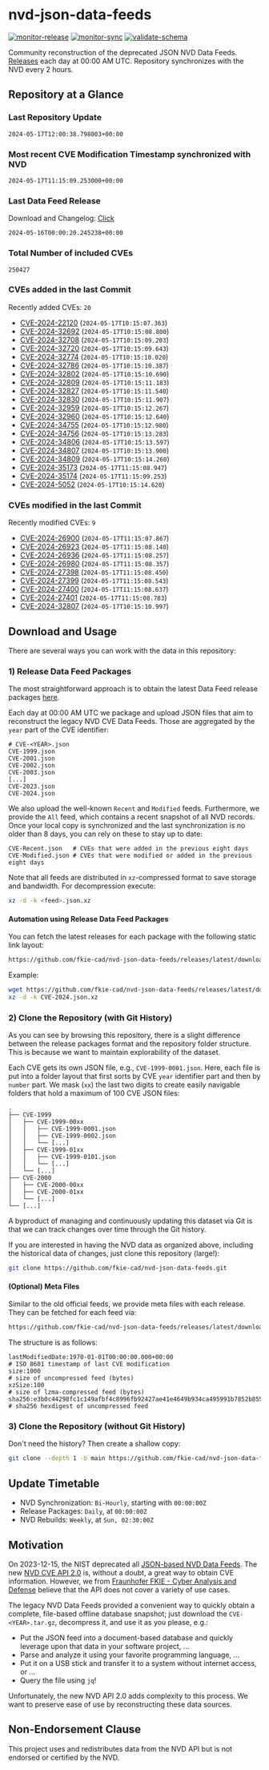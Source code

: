 # nvd-json-data-feeds

[![monitor-release](https://github.com/fkie-cad/nvd-json-data-feeds/actions/workflows/monitor_release.yml/badge.svg)](https://github.com/fkie-cad/nvd-json-data-feeds/actions/workflows/monitor_release.yml)
[![monitor-sync](https://github.com/fkie-cad/nvd-json-data-feeds/actions/workflows/monitor_sync.yml/badge.svg)](https://github.com/fkie-cad/nvd-json-data-feeds/actions/workflows/monitor_sync.yml)
[![validate-schema](https://github.com/fkie-cad/nvd-json-data-feeds/actions/workflows/validate_schema.yml/badge.svg)](https://github.com/fkie-cad/nvd-json-data-feeds/actions/workflows/validate_schema.yml)

Community reconstruction of the deprecated JSON NVD Data Feeds.
[Releases](https://github.com/fkie-cad/nvd-json-data-feeds/releases/latest) each day at 00:00 AM UTC.
Repository synchronizes with the NVD every 2 hours.

## Repository at a Glance

### Last Repository Update

```plain
2024-05-17T12:00:38.798003+00:00
```

### Most recent CVE Modification Timestamp synchronized with NVD

```plain
2024-05-17T11:15:09.253000+00:00
```

### Last Data Feed Release

Download and Changelog: [Click](https://github.com/fkie-cad/nvd-json-data-feeds/releases/latest)

```plain
2024-05-16T00:00:20.245238+00:00
```

### Total Number of included CVEs

```plain
250427
```

### CVEs added in the last Commit

Recently added CVEs: `20`

- [CVE-2024-22120](CVE-2024/CVE-2024-221xx/CVE-2024-22120.json) (`2024-05-17T10:15:07.363`)
- [CVE-2024-32692](CVE-2024/CVE-2024-326xx/CVE-2024-32692.json) (`2024-05-17T10:15:08.800`)
- [CVE-2024-32708](CVE-2024/CVE-2024-327xx/CVE-2024-32708.json) (`2024-05-17T10:15:09.203`)
- [CVE-2024-32720](CVE-2024/CVE-2024-327xx/CVE-2024-32720.json) (`2024-05-17T10:15:09.643`)
- [CVE-2024-32774](CVE-2024/CVE-2024-327xx/CVE-2024-32774.json) (`2024-05-17T10:15:10.020`)
- [CVE-2024-32786](CVE-2024/CVE-2024-327xx/CVE-2024-32786.json) (`2024-05-17T10:15:10.387`)
- [CVE-2024-32802](CVE-2024/CVE-2024-328xx/CVE-2024-32802.json) (`2024-05-17T10:15:10.690`)
- [CVE-2024-32809](CVE-2024/CVE-2024-328xx/CVE-2024-32809.json) (`2024-05-17T10:15:11.183`)
- [CVE-2024-32827](CVE-2024/CVE-2024-328xx/CVE-2024-32827.json) (`2024-05-17T10:15:11.540`)
- [CVE-2024-32830](CVE-2024/CVE-2024-328xx/CVE-2024-32830.json) (`2024-05-17T10:15:11.907`)
- [CVE-2024-32959](CVE-2024/CVE-2024-329xx/CVE-2024-32959.json) (`2024-05-17T10:15:12.267`)
- [CVE-2024-32960](CVE-2024/CVE-2024-329xx/CVE-2024-32960.json) (`2024-05-17T10:15:12.640`)
- [CVE-2024-34755](CVE-2024/CVE-2024-347xx/CVE-2024-34755.json) (`2024-05-17T10:15:12.980`)
- [CVE-2024-34756](CVE-2024/CVE-2024-347xx/CVE-2024-34756.json) (`2024-05-17T10:15:13.283`)
- [CVE-2024-34806](CVE-2024/CVE-2024-348xx/CVE-2024-34806.json) (`2024-05-17T10:15:13.597`)
- [CVE-2024-34807](CVE-2024/CVE-2024-348xx/CVE-2024-34807.json) (`2024-05-17T10:15:13.900`)
- [CVE-2024-34809](CVE-2024/CVE-2024-348xx/CVE-2024-34809.json) (`2024-05-17T10:15:14.260`)
- [CVE-2024-35173](CVE-2024/CVE-2024-351xx/CVE-2024-35173.json) (`2024-05-17T11:15:08.947`)
- [CVE-2024-35174](CVE-2024/CVE-2024-351xx/CVE-2024-35174.json) (`2024-05-17T11:15:09.253`)
- [CVE-2024-5052](CVE-2024/CVE-2024-50xx/CVE-2024-5052.json) (`2024-05-17T10:15:14.620`)


### CVEs modified in the last Commit

Recently modified CVEs: `9`

- [CVE-2024-26900](CVE-2024/CVE-2024-269xx/CVE-2024-26900.json) (`2024-05-17T11:15:07.867`)
- [CVE-2024-26923](CVE-2024/CVE-2024-269xx/CVE-2024-26923.json) (`2024-05-17T11:15:08.140`)
- [CVE-2024-26936](CVE-2024/CVE-2024-269xx/CVE-2024-26936.json) (`2024-05-17T11:15:08.257`)
- [CVE-2024-26980](CVE-2024/CVE-2024-269xx/CVE-2024-26980.json) (`2024-05-17T11:15:08.357`)
- [CVE-2024-27398](CVE-2024/CVE-2024-273xx/CVE-2024-27398.json) (`2024-05-17T11:15:08.450`)
- [CVE-2024-27399](CVE-2024/CVE-2024-273xx/CVE-2024-27399.json) (`2024-05-17T11:15:08.543`)
- [CVE-2024-27400](CVE-2024/CVE-2024-274xx/CVE-2024-27400.json) (`2024-05-17T11:15:08.637`)
- [CVE-2024-27401](CVE-2024/CVE-2024-274xx/CVE-2024-27401.json) (`2024-05-17T11:15:08.783`)
- [CVE-2024-32807](CVE-2024/CVE-2024-328xx/CVE-2024-32807.json) (`2024-05-17T10:15:10.997`)


## Download and Usage

There are several ways you can work with the data in this repository:

### 1) Release Data Feed Packages

The most straightforward approach is to obtain the latest Data Feed release packages [here](https://github.com/fkie-cad/nvd-json-data-feeds/releases/latest).

Each day at 00:00 AM UTC we package and upload JSON files that aim to reconstruct the legacy NVD CVE Data Feeds.
Those are aggregated by the `year` part of the CVE identifier:

```
# CVE-<YEAR>.json
CVE-1999.json
CVE-2001.json
CVE-2002.json
CVE-2003.json
[...]
CVE-2023.json
CVE-2024.json
```

We also upload the well-known `Recent` and `Modified` feeds.
Furthermore, we provide the `All` feed, which contains a recent snapshot of all NVD records.
Once your local copy is synchronized and the last synchronization is no older than 8 days, you can rely on these to stay up to date:

```plain
CVE-Recent.json   # CVEs that were added in the previous eight days
CVE-Modified.json # CVEs that were modified or added in the previous eight days
```

Note that all feeds are distributed in `xz`-compressed format to save storage and bandwidth.
For decompression execute:

```sh
xz -d -k <feed>.json.xz
```

#### Automation using Release Data Feed Packages

You can fetch the latest releases for each package with the following static link layout:

```sh
https://github.com/fkie-cad/nvd-json-data-feeds/releases/latest/download/CVE-<YEAR>.json.xz
```

Example:

```sh
wget https://github.com/fkie-cad/nvd-json-data-feeds/releases/latest/download/CVE-2024.json.xz
xz -d -k CVE-2024.json.xz
```

### 2) Clone the Repository (with Git History)

As you can see by browsing this repository, there is a slight difference between the release packages format and the repository folder structure.
This is because we want to maintain explorability of the dataset.

Each CVE gets its own JSON file, e.g., `CVE-1999-0001.json`.
Here, each file is put into a folder layout that first sorts by CVE `year` identifier part and then by `number` part.
We mask (`xx`) the last two digits to create easily navigable folders that hold a maximum of 100 CVE JSON files:

```plain
.
├── CVE-1999
│   ├── CVE-1999-00xx
│   │   ├── CVE-1999-0001.json
│   │   ├── CVE-1999-0002.json
│   │   └── [...]
│   ├── CVE-1999-01xx
│   │   ├── CVE-1999-0101.json
│   │   └── [...]
│   └── [...]
├── CVE-2000
│   ├── CVE-2000-00xx
│   ├── CVE-2000-01xx
│   └── [...]
└── [...]
```

A byproduct of managing and continuously updating this dataset via Git is that we can track changes over time through the Git history.

If you are interested in having the NVD data as organized above, including the historical data of changes, just clone this repository (large!):

```sh
git clone https://github.com/fkie-cad/nvd-json-data-feeds.git
```

#### (Optional) Meta Files

Similar to the old official feeds, we provide meta files with each release. They can be fetched for each feed via:

```sh
https://github.com/fkie-cad/nvd-json-data-feeds/releases/latest/download/CVE-<YEAR>.meta
```

The structure is as follows:

```plain
lastModifiedDate:1970-01-01T00:00:00.000+00:00                          # ISO 8601 timestamp of last CVE modification
size:1000                                                               # size of uncompressed feed (bytes)
xzSize:100                                                              # size of lzma-compressed feed (bytes)
sha256:e3b0c44298fc1c149afbf4c8996fb92427ae41e4649b934ca495991b7852b855 # sha256 hexdigest of uncompressed feed
```

### 3) Clone the Repository (without Git History)

Don't need the history? Then create a shallow copy:

```sh
git clone --depth 1 -b main https://github.com/fkie-cad/nvd-json-data-feeds.git
```


## Update Timetable

* NVD Synchronization: `Bi-Hourly`, starting with `00:00:00Z`
* Release Packages: `Daily`, at `00:00:00Z`
* NVD Rebuilds: `Weekly`, at `Sun, 02:30:00Z`


## Motivation

On 2023-12-15, the NIST deprecated all [JSON-based NVD Data Feeds](https://nvd.nist.gov/vuln/data-feeds#divRetirementBanner-1).
The new [NVD CVE API 2.0](https://nvd.nist.gov/developers/vulnerabilities) is, without a doubt, a great way to obtain CVE information.
However, we from [Fraunhofer FKIE - Cyber Analysis and Defense](https://www.fkie.fraunhofer.de/en/departments/cad.html) believe that the API does not cover a variety of use cases.

The legacy NVD Data Feeds provided a convenient way to quickly obtain a complete, file-based offline database snapshot; just download the `CVE-<YEAR>.tar.gz`, decompress it, and use it as you please, e.g.:

- Put the JSON feed into a document-based database and quickly leverage upon that data in your software project, ...
- Parse and analyze it using your favorite programming language, ...
- Put it on a USB stick and transfer it to a system without internet access, or ...
- Query the file using `jq`!

Unfortunately, the new NVD API 2.0 adds complexity to this process.
We want to preserve ease of use by reconstructing these data sources.

## Non-Endorsement Clause

This project uses and redistributes data from the NVD API but is not endorsed or certified by the NVD.
